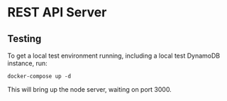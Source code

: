 # REST API Server

## Testing

To get a local test environment running, including a local test DynamoDB
instance, run:

```(bash)
docker-compose up -d
```

This will bring up the node server, waiting on port 3000.
